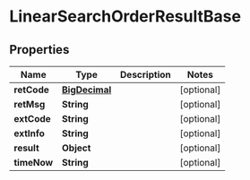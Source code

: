 
# LinearSearchOrderResultBase

## Properties
Name | Type | Description | Notes
------------ | ------------- | ------------- | -------------
**retCode** | [**BigDecimal**](BigDecimal.md) |  |  [optional]
**retMsg** | **String** |  |  [optional]
**extCode** | **String** |  |  [optional]
**extInfo** | **String** |  |  [optional]
**result** | **Object** |  |  [optional]
**timeNow** | **String** |  |  [optional]



